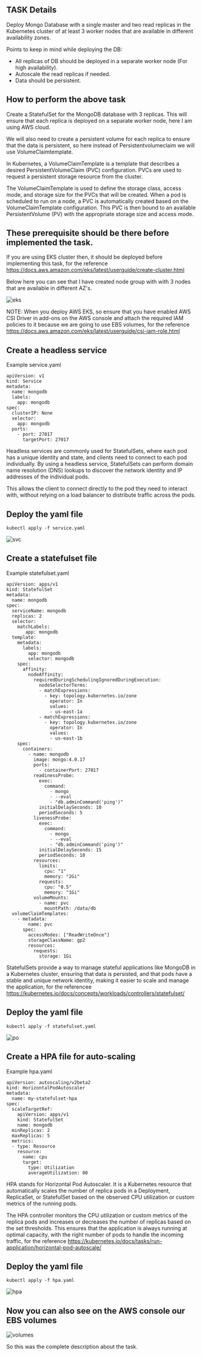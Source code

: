 
##  TASK Details

Deploy Mongo Database with a single master and two read replicas in the Kubernetes cluster of at least 3 worker nodes that are available in different availability zones.

Points to keep in mind while deploying the DB:
- All replicas of DB should be deployed in a separate worker node (For high availability).
- Autoscale the read replicas if needed.
- Data should be persistent.


## How to perform the above task

 
Create a StatefulSet for the MongoDB database with 3 replicas. This will ensure that each replica is deployed on a separate worker node, here I am using AWS cloud.


We will also need to create a persistent volume for each replica to ensure that the data is persistent, so here instead of Persistentvolumeclaim we will use VolumeClaimtemplate.

In Kubernetes, a VolumeClaimTemplate is a template that describes a desired PersistentVolumeClaim (PVC) configuration. PVCs are used to request a persistent storage resource from the cluster. 

The VolumeClaimTemplate is used to define the storage class, access mode, and storage size for the PVCs that will be created. When a pod is scheduled to run on a node, a PVC is automatically created based on the VolumeClaimTemplate configuration. This PVC is then bound to an available PersistentVolume (PV) with the appropriate storage size and access mode.














## These prerequisite should be there before implemented the task.

If you are using EKS cluster then, it should be deployed before implementing this task,
for the reference https://docs.aws.amazon.com/eks/latest/userguide/create-cluster.html

Below here you can see that I have created  node group with with 3 nodes that are available in different AZ's.

![eks](https://user-images.githubusercontent.com/127477253/224300862-c691c4f2-f739-45ff-889d-64b6c5b47989.png)





NOTE: When you deploy AWS EKS, so ensure that you have enabled AWS CSI Driver in add-ons
on the AWS console and attach the required IAM policies to it because we are going to use EBS volumes, for the reference https://docs.aws.amazon.com/eks/latest/userguide/csi-iam-role.html


## Create a headless service 
 
Example service.yaml 
```
apiVersion: v1
kind: Service
metadata:
  name: mongodb
  labels:
    app: mongodb
spec:
  clusterIP: None
  selector:
    app: mongodb
  ports:
    - port: 27017
      targetPort: 27017 
```
Headless services are commonly used for StatefulSets, where each pod has a unique identity and state, and clients need to connect to each pod individually. By using a headless service, StatefulSets can perform domain name resolution (DNS) lookups to discover the network identity and IP addresses of the individual pods. 

This allows the client to connect directly to the pod they need to interact with, without relying on a load balancer to distribute traffic across the pods.

## Deploy the yaml file 
```
kubectl apply -f service.yaml
```



![svc](https://user-images.githubusercontent.com/127477253/224290822-bd4edd40-8d55-4c03-830a-6d28f03f951b.png)




## Create a statefulset file 
Example statefulset.yaml
```
apiVersion: apps/v1
kind: StatefulSet
metadata:
  name: mongodb
spec:
  serviceName: mongodb 
  replicas: 2
  selector:
    matchLabels:
       app: mongodb
  template:
    metadata:
      labels:
        app: mongodb
        selector: mongodb
    spec:
      affinity:
        nodeAffinity:
          requiredDuringSchedulingIgnoredDuringExecution:
            nodeSelectorTerms:
            - matchExpressions:
              - key: topology.kubernetes.io/zone
                operator: In
                values:
                - us-east-1a
            - matchExpressions:
              - key: topology.kubernetes.io/zone
                operator: In
                values:
                - us-east-1b 
    spec:
      containers: 
        - name: mongodb
          image: mongo:4.0.17
          ports:
            - containerPort: 27017
          readinessProbe:
            exec:
              command:
                - mongo
                - --eval
                - "db.adminCommand('ping')"
            initialDelaySeconds: 10
            periodSeconds: 5
          livenessProbe:
            exec:
              command:
                - mongo
                - --eval
                - "db.adminCommand('ping')"
            initialDelaySeconds: 15
            periodSeconds: 10  
          resources:
            limits:
              cpu: "1"
              memory: "2Gi"
            requests:
              cpu: "0.5"
              memory: "1Gi"  
          volumeMounts:
            - name: pvc
              mountPath: /data/db           
  volumeClaimTemplates:
    - metadata:
        name: pvc
      spec:
        accessModes: ["ReadWriteOnce"]
        storageClassName: gp2
        resources:
          requests:
            storage: 1Gi
```
StatefulSets provide a way to manage stateful applications like MongoDB in a Kubernetes cluster, ensuring that data is persisted, and that pods have a stable and unique network identity, making it easier to scale and manage the application, for the referencee https://kubernetes.io/docs/concepts/workloads/controllers/statefulset/            
## Deploy the yaml file 
```
kubectl apply -f statefulset.yaml
```

![po](https://user-images.githubusercontent.com/127477253/224291832-7a3459e8-5b67-4081-8fee-9bfeae29a99a.png)
## Create a HPA file for auto-scaling
Example hpa.yaml
```
apiVersion: autoscaling/v2beta2
kind: HorizontalPodAutoscaler
metadata:
  name: my-statefulset-hpa
spec:
  scaleTargetRef:
    apiVersion: apps/v1
    kind: StatefulSet
    name: mongodb
  minReplicas: 2
  maxReplicas: 5
  metrics:
  - type: Resource
    resource:
      name: cpu
      target:
        type: Utilization
        averageUtilization: 80
```
HPA stands for Horizontal Pod Autoscaler. It is a Kubernetes resource that automatically scales the number of replica pods in a Deployment, ReplicaSet, or StatefulSet based on the observed CPU utilization or custom metrics of the running pods.

The HPA controller monitors the CPU utilization or custom metrics of the replica pods and increases or decreases the number of replicas based on the set thresholds. This ensures that the application is always running at optimal capacity, with the right number of pods to handle the incoming traffic, for the reference https://kubernetes.io/docs/tasks/run-application/horizontal-pod-autoscale/
## Deploy the yaml file 
```
kubectl apply -f hpa.yaml
```

![hpa](https://user-images.githubusercontent.com/127477253/224292259-0745ce99-7a7d-428f-b155-3b7c4e8b36ea.png)
## Now you can also see on the AWS console our EBS volumes

![volumes](https://user-images.githubusercontent.com/127477253/224300380-8576edbb-b2bc-4cb0-9685-f215aabfd9ab.png)





So this was the complete description about the task.
